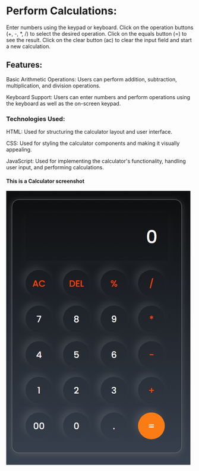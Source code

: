 
# Perform Calculations:

Enter numbers using the keypad or keyboard.
Click on the operation buttons (+, -, *, /) to select the desired operation.
Click on the equals button (=) to see the result.
Click on the clear button (ac) to clear the input field and start a new calculation.

## Features:

Basic Arithmetic Operations: Users can perform addition, subtraction, multiplication, and division operations.

Keyboard Support: Users can enter numbers and perform operations using the keyboard as well as the on-screen keypad.

### Technologies Used:

HTML: Used for structuring the calculator layout and user interface.

CSS: Used for styling the calculator components and making it visually appealing.

JavaScript: Used for implementing the calculator's functionality, handling user input, and performing calculations.


#### This is a Calculator screenshot

<img center src="Calculator/Screenshot 2024-04-01 143005.png">
